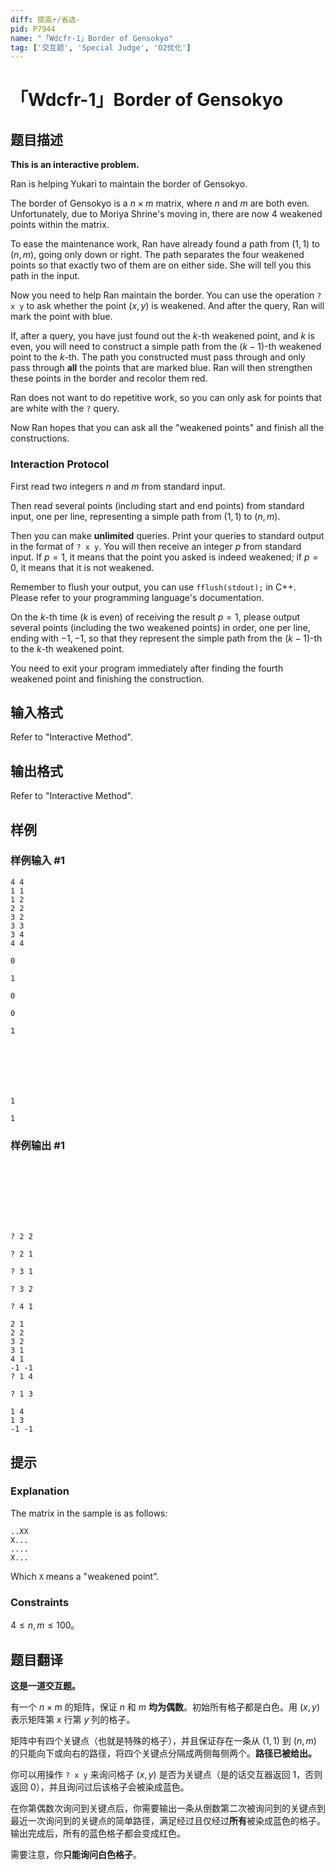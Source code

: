 ```yaml
---
diff: 提高+/省选-
pid: P7944
name: "「Wdcfr-1」Border of Gensokyo"
tag: ['交互题', 'Special Judge', 'O2优化']
---
```

# 「Wdcfr-1」Border of Gensokyo
## 题目描述


**This is an interactive problem.**


Ran is helping Yukari to maintain the border of Gensokyo. 

The border of Gensokyo is a $n\times m$ matrix, where $n$ and $m$ are both even. Unfortunately, due to Moriya Shrine's moving in, there are now $4$ weakened points within the matrix.

To ease the maintenance work, Ran have already found a path from $(1,1)$ to $(n,m)$, going only down or right. The path separates the four weakened points so that exactly two of them are on either side. She will tell you this path in the input.

Now you need to help Ran maintain the border. You can use the operation `? x y` to ask whether the point $(x,y)$ is weakened. And after the query, Ran will mark the point with blue.

If, after a query, you have just found out the $k$-th weakened point, and $k$ is even, you will need to construct a simple path from the $(k-1)$-th weakened point to the $k$-th. The path you constructed must pass through and only pass through **all** the points that are marked blue.  Ran will then strengthen these points in the border and recolor them red.

Ran does not want to do repetitive work, so you can only ask for points that are white with the `?` query.

Now Ran hopes that you can ask all the "weakened points" and finish all the constructions.

### Interaction Protocol

First read two integers $n$ and $m$ from standard input.

Then read several points (including start and end points) from standard input, one per line, representing a simple path from $(1,1)$ to $(n,m)$.

Then you can make **unlimited** queries. Print your queries to standard output in the format of `? x y`. You will then receive an integer $p$ from standard input. If $p=1$, it means that the point you asked is indeed weakened; if $p=0$, it means that it is not weakened.

Remember to flush your output, you can use `fflush(stdout);` in C++. Please refer to your programming language's documentation.

On the $k$-th time ($k$ is even) of receiving the result $p=1$, please output several points (including the two weakened points) in order, one per line, ending with $-1,-1$, so that they represent the simple path from the $(k-1)$-th to the $k$-th weakened point.

You need to exit your program immediately after finding the fourth weakened point and finishing the construction.

## 输入格式

Refer to "Interactive Method".
## 输出格式

Refer to "Interactive Method".
## 样例

### 样例输入 #1
```
4 4
1 1
1 2
2 2
3 2
3 3
3 4
4 4

0

1

0

0

1







1

1

```
### 样例输出 #1
```








? 2 2

? 2 1

? 3 1

? 3 2

? 4 1

2 1
2 2
3 2
3 1
4 1
-1 -1
? 1 4

? 1 3

1 4
1 3
-1 -1

```
## 提示

### Explanation

The matrix in the sample is as follows:

```plain
..XX
X...
....
X...
```

Which `X` means a "weakened point".

### Constraints

$4\le n,m\le100$。
## 题目翻译

**这是一道交互题。**

有一个 $n\times m$ 的矩阵，保证 $n$ 和 $m$ **均为偶数**。初始所有格子都是白色。用 $(x,y)$ 表示矩阵第 $x$ 行第 $y$ 列的格子。

矩阵中有四个关键点（也就是特殊的格子），并且保证存在一条从 $(1,1)$ 到 $(n,m)$ 的只能向下或向右的路径，将四个关键点分隔成两侧每侧两个。**路径已被给出。**

你可以用操作 `? x y` 来询问格子 $(x,y)$ 是否为关键点（是的话交互器返回 $1$，否则返回 $0$），并且询问过后该格子会被染成蓝色。

在你第偶数次询问到关键点后，你需要输出一条从倒数第二次被询问到的关键点到最近一次询问到的关键点的简单路径，满足经过且仅经过**所有**被染成蓝色的格子。输出完成后，所有的蓝色格子都会变成红色。

需要注意，你**只能询问白色格子**。
